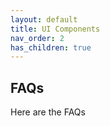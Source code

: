 ```yaml
---
layout: default
title: UI Components
nav_order: 2
has_children: true
---
```


## FAQs

Here are the FAQs
